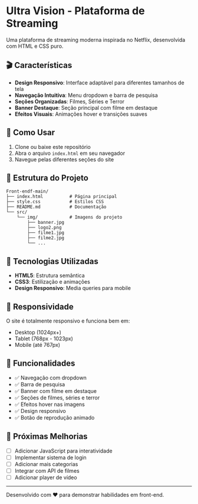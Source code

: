 # Ultra Vision - Plataforma de Streaming

Uma plataforma de streaming moderna inspirada no Netflix, desenvolvida com HTML e CSS puro.

## 🎬 Características

- **Design Responsivo**: Interface adaptável para diferentes tamanhos de tela
- **Navegação Intuitiva**: Menu dropdown e barra de pesquisa
- **Seções Organizadas**: Filmes, Séries e Terror
- **Banner Destaque**: Seção principal com filme em destaque
- **Efeitos Visuais**: Animações hover e transições suaves

## 🚀 Como Usar

1. Clone ou baixe este repositório
2. Abra o arquivo `index.html` em seu navegador
3. Navegue pelas diferentes seções do site

## 📁 Estrutura do Projeto

```
Front-endf-main/
├── index.html          # Página principal
├── style.css           # Estilos CSS
├── README.md           # Documentação
└── src/
    └── img/            # Imagens do projeto
        ├── banner.jpg
        ├── logo2.png
        ├── filme1.jpg
        ├── filme2.jpg
        └── ...
```

## 🎨 Tecnologias Utilizadas

- **HTML5**: Estrutura semântica
- **CSS3**: Estilização e animações
- **Design Responsivo**: Media queries para mobile

## 📱 Responsividade

O site é totalmente responsivo e funciona bem em:
- Desktop (1024px+)
- Tablet (768px - 1023px)
- Mobile (até 767px)

## 🔧 Funcionalidades

- ✅ Navegação com dropdown
- ✅ Barra de pesquisa
- ✅ Banner com filme em destaque
- ✅ Seções de filmes, séries e terror
- ✅ Efeitos hover nas imagens
- ✅ Design responsivo
- ✅ Botão de reprodução animado

## 🎯 Próximas Melhorias

- [ ] Adicionar JavaScript para interatividade
- [ ] Implementar sistema de login
- [ ] Adicionar mais categorias
- [ ] Integrar com API de filmes
- [ ] Adicionar player de vídeo

---

Desenvolvido com ❤️ para demonstrar habilidades em front-end.